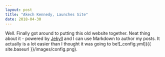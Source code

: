 ```yaml
---
layout: post
title: "Akech Kennedy, Launches Site"
date: 2018-04-30
---
```

Well. Finally got around to putting this old website together. Neat thing about it - powered by [Jekyll](http://jekyllrb.com) and I can use Markdown to author my posts. It actually is a lot easier than I thought it was going to be![_config.yml]({{ site.baseurl }}/images/config.png).


